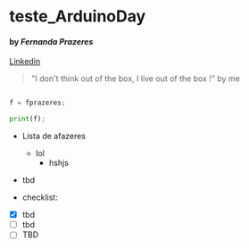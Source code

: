 # teste_ArduinoDay

#### by *Fernanda Prazeres* 

[Linkedin](https://www.linkedin.com/in/fernandaprazeres/)


> "I don't think out of the box, I live out of the box !" by me


```Python

f = fprazeres;

print(f);

```

- Lista de afazeres
  - lol 
    - hshjs
- tbd

- checklist:

- [X] tbd
- [ ] tbd
- [ ] TBD
